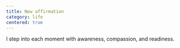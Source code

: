 ```yaml
---
title: New affirmation
category: life
centered: true
---
```


I
step
into
each
moment
with
awareness,
compassion,
and
readiness.
